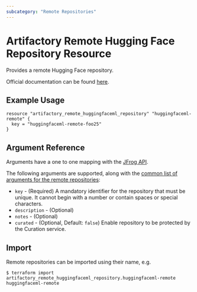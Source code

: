 ```yaml
---
subcategory: "Remote Repositories"
---
```

# Artifactory Remote Hugging Face Repository Resource

Provides a remote Hugging Face repository. 

Official documentation can be found [here](https://jfrog.com/help/r/jfrog-artifactory-documentation/set-up-remote-hugging-face-repositories).

## Example Usage

```hcl
resource "artifactory_remote_huggingfaceml_repository" "huggingfaceml-remote" {
  key = "huggingfaceml-remote-foo25"
}
```

## Argument Reference

Arguments have a one to one mapping with the [JFrog API](https://www.jfrog.com/confluence/display/RTF/Repository+Configuration+JSON).

The following arguments are supported, along with the [common list of arguments for the remote repositories](remote.md):

* `key` - (Required) A mandatory identifier for the repository that must be unique. It cannot begin with a number or
  contain spaces or special characters.
* `description` - (Optional)
* `notes` - (Optional)
* `curated` - (Optional, Default: `false`) Enable repository to be protected by the Curation service.

## Import

Remote repositories can be imported using their name, e.g.
```
$ terraform import artifactory_remote_huggingfaceml_repository.huggingfaceml-remote huggingfaceml-remote
```
